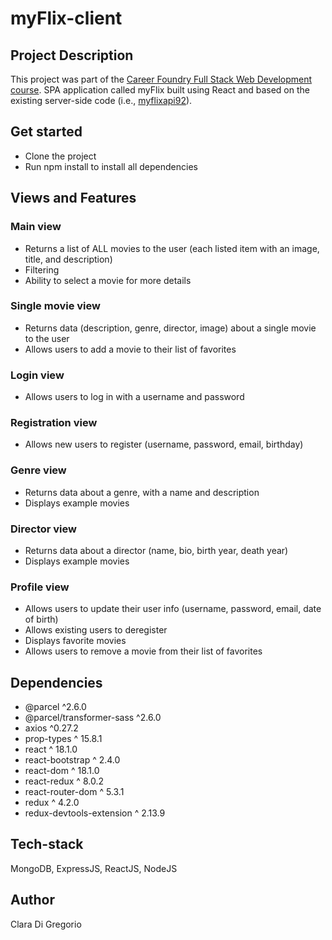 # myFlix-client

## Project Description

This project was part of the [Career Foundry Full Stack Web Development course](https://careerfoundry.com/en/courses/become-a-web-developer/).
SPA application called myFlix built using React and based on the existing server-side code (i.e., [myflixapi92](https://myflixapi92.herokuapp.com/documentation/)).

## Get started

- Clone the project
- Run npm install to install all dependencies

## Views and Features

### Main view

- Returns a list of ALL movies to the user (each listed item with an image, title, and description)
- Filtering
- Ability to select a movie for more details

### Single movie view

- Returns data (description, genre, director, image) about a single movie to the user
- Allows users to add a movie to their list of favorites

### Login view

- Allows users to log in with a username and password

### Registration view

- Allows new users to register (username, password, email, birthday)

### Genre view

- Returns data about a genre, with a name and description
- Displays example movies

### Director view

- Returns data about a director (name, bio, birth year, death year)
- Displays example movies

### Profile view

- Allows users to update their user info (username, password, email, date of birth)
- Allows existing users to deregister
- Displays favorite movies
- Allows users to remove a movie from their list of favorites

## Dependencies

- @parcel ^2.6.0
- @parcel/transformer-sass ^2.6.0
- axios ^0.27.2
- prop-types ^ 15.8.1
- react ^ 18.1.0
- react-bootstrap ^ 2.4.0
- react-dom ^ 18.1.0
- react-redux ^ 8.0.2
- react-router-dom ^ 5.3.1
- redux ^ 4.2.0
- redux-devtools-extension ^ 2.13.9

## Tech-stack

MongoDB, ExpressJS, ReactJS, NodeJS

## Author

Clara Di Gregorio
